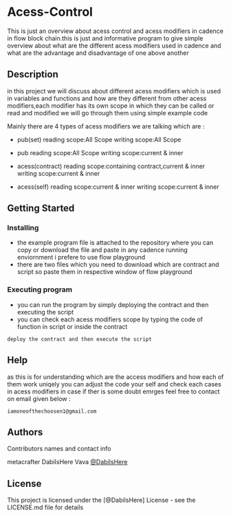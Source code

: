 # Acess-Control

This is just an overview about acess control and acess modifiers in cadence in flow block chain.this is just and informative program to give simple overview about what are the different acess modifiers used in cadence and what are the advantage and disadvantage of one above another

## Description

in this project we will discuss about different acess modifiers which is used in variables and functions and how are they different from other acess modifiers,each modifier has its own scope in which they can be called or read and modified we will go through them using simple example code

Mainly there are 4 types of acess modifiers we are talking
which are :
* pub(set)           reading scope:All Scope                                            writing scope:All Scope

* pub                reading scope:All Scope                                            writing scope:current & inner

* acess(contract)    reading scope:containing contract,current & inner                  writing scope:current & inner

* acess(self)        reading scope:current & inner                                      writing scope:current & inner

## Getting Started

### Installing

* the example program file is attached to the repository where you can copy or download the file and paste in any cadence running enviornment i prefere to use flow playground
* there are two files which you need to download which are contract and script so paste them in respective window of flow playground

### Executing program

* you can run the program by simply deploying the contract and then executing the script
* you can check each acess modifiers scope by typing the code of function in script or inside the contract 
```
deploy the contract and then execute the script
```

## Help

as this is for understanding which are the access modifiers and how each of them work uniqely you can adjust the code your self and check each cases in acess modifiers in case if ther is some doubt emrges feel free to contact on email given below :
```
iamoneofthechoosen1@gmail.com
```

## Authors

Contributors names and contact info

metacrafter
DabiIsHere
Vava
[@DabiIsHere](iamoneofthechoosen1@gmail.com)


## License

This project is licensed under the [@DabiIsHere] License - see the LICENSE.md file for details

